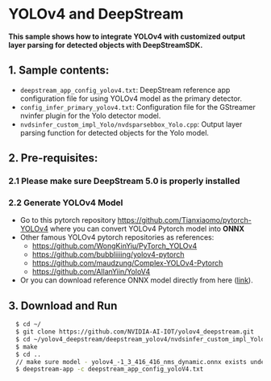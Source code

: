 # YOLOv4 and DeepStream #

**This sample shows how to integrate YOLOv4 with customized output layer parsing for detected objects with DeepStreamSDK.**

## 1. Sample contents: ##
- `deepstream_app_config_yolov4.txt`: DeepStream reference app configuration file for using YOLOv4 model as the primary detector.
- `config_infer_primary_yolov4.txt`: Configuration file for the GStreamer nvinfer plugin for the Yolo detector model.
- `nvdsinfer_custom_impl_Yolo/nvdsparsebbox_Yolo.cpp`: Output layer parsing function for detected objects for the Yolo model.

## 2. Pre-requisites: ##

### 2.1 Please make sure DeepStream 5.0 is properly installed ###

### 2.2 Generate YOLOv4 Model ###

- Go to this pytorch repository <https://github.com/Tianxiaomo/pytorch-YOLOv4> where you can convert YOLOv4 Pytorch model into **ONNX**
- Other famous YOLOv4 pytorch repositories as references:
  - <https://github.com/WongKinYiu/PyTorch_YOLOv4>
  - <https://github.com/bubbliiiing/yolov4-pytorch>
  - <https://github.com/maudzung/Complex-YOLOv4-Pytorch>
  - <https://github.com/AllanYiin/YoloV4>
- Or you can download reference ONNX model directly from here ([link](https://drive.google.com/file/d/1tp1xzeey4YBSd8nGd-dkn8Ymii9ordEj/view?usp=sharing)).  

## 3. Download and Run ##

```sh
  $ cd ~/
  $ git clone https://github.com/NVIDIA-AI-IOT/yolov4_deepstream.git
  $ cd ~/yolov4_deepstream/deepstream_yolov4/nvdsinfer_custom_impl_Yolo
  $ make
  $ cd ..
  // make sure model - yolov4_-1_3_416_416_nms_dynamic.onnx exists under deepstream_yolov4/, then run
  $ deepstream-app -c deepstream_app_config_yoloV4.txt
```
